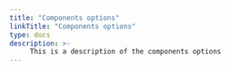 ```yaml
---
title: "Components options"
linkTitle: "Components options"
type: docs
description: >-
     This is a description of the components options
---
```

